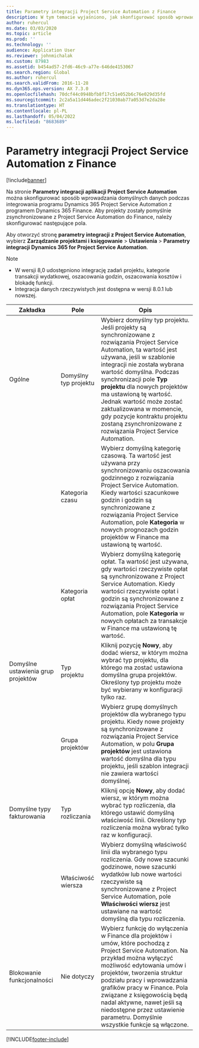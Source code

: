 ```yaml
---
title: Parametry integracji Project Service Automation z Finance
description: W tym temacie wyjaśniono, jak skonfigurować sposób wprowadzania domyślnych danych podczas integrowania Microsoft Dynamics 365 for Project Service Automation z Microsoft Dynamics 365 Finance.
author: ruhercul
ms.date: 03/03/2020
ms.topic: article
ms.prod: ''
ms.technology: ''
audience: Application User
ms.reviewer: johnmichalak
ms.custom: 87983
ms.assetid: b454ad57-2fd6-46c9-a77e-646de4153067
ms.search.region: Global
ms.author: ruhercul
ms.search.validFrom: 2016-11-28
ms.dyn365.ops.version: AX 7.3.0
ms.openlocfilehash: 70dcf44c0948bfb8f17c51e052b6c76e029d35fd
ms.sourcegitcommit: 2c2a5a11d446adec2f21030ab77a053d7e2da28e
ms.translationtype: HT
ms.contentlocale: pl-PL
ms.lasthandoff: 05/04/2022
ms.locfileid: "8683689"
---
```

# <a name="project-service-automation-integration-parameters"></a>Parametry integracji Project Service Automation z Finance

[!include[banner](../includes/banner.md)]

Na stronie **Parametry integracji aplikacji Project Service Automation** można skonfigurować sposób wprowadzania domyślnych danych podczas integrowania programu Dynamics 365 Project Service Automation z programem Dynamics 365 Finance. Aby projekty zostały pomyślnie zsynchronizowane z Project Service Automation do Finance, należy skonfigurować następujące pola.

Aby otworzyć stronę **parametry integracji z Project Service Automation**, wybierz **Zarządzanie projektami i księgowanie** \> **Ustawienia** \> **Parametry integracji Dynamics 365 for Project Service Automation**. 

> [!NOTE]
> - W wersji 8,0 udostępniono integrację zadań projektu, kategorie transakcji wydatkowej, oszacowania godzin, oszacowania kosztów i blokadę funkcji.
> - Integracja danych rzeczywistych jest dostępna w wersji 8.0.1 lub nowszej.


| Zakładka                    | Pole                | Opis |
|------------------------|----------------------|-------------|
| Ogólne                | Domyślny typ projektu | Wybierz domyślny typ projektu. Jeśli projekty są synchronizowane z rozwiązania Project Service Automation, ta wartość jest używana, jeśli w szablonie integracji nie została wybrana wartość domyślna. Podczas synchronizacji pole **Typ projektu** dla nowych projektów ma ustawioną tę wartość. Jednak wartość może zostać zaktualizowana w momencie, gdy pozycje kontraktu projektu zostaną zsynchronizowane z rozwiązania Project Service Automation. |
|                        | Kategoria czasu        | Wybierz domyślną kategorię czasową. Ta wartość jest używana przy synchronizowaniu oszacowania godzinnego z rozwiązania Project Service Automation. Kiedy wartości szacunkowe godzin i godzin są synchronizowane z rozwiązania Project Service Automation, pole **Kategoria** w nowych prognozach godzin projektów w Finance ma ustawioną tę wartość. |
|                        | Kategoria opłat         | Wybierz domyślną kategorię opłat. Ta wartość jest używana, gdy wartości rzeczywiste opłat są synchronizowane z Project Service Automation. Kiedy wartości rzeczywiste opłat i godzin są synchronizowane z rozwiązania Project Service Automation, pole **Kategoria** w nowych opłatach za transakcje w Finance ma ustawioną tę wartość. |
| Domyślne ustawienia grup projektów | Typ projektu         | Kliknij pozycję **Nowy**, aby dodać wiersz, w którym można wybrać typ projektu, dla którego ma zostać ustawiona domyślna grupa projektów. Określony typ projektu może być wybierany w konfiguracji tylko raz. |
|                        | Grupa projektów        | Wybierz grupę domyślnych projektów dla wybranego typu projektu. Kiedy nowe projekty są synchronizowane z rozwiązania Project Service Automation, w polu **Grupa projektów** jest ustawiona wartość domyślna dla typu projektu, jeśli szablon integracji nie zawiera wartości domyślnej. |
| Domyślne typy fakturowania  | Typ rozliczania         | Kliknij opcję **Nowy**, aby dodać wiersz, w którym można wybrać typ rozliczenia, dla którego ustawić domyślną właściwość linii. Określony typ rozliczenia można wybrać tylko raz w konfiguracji. |
|                        | Właściwość wiersza        | Wybierz domyślną właściwość linii dla wybranego typu rozliczenia. Gdy nowe szacunki godzinowe, nowe szacunki wydatków lub nowe wartości rzeczywiste są synchronizowane z Project Service Automation, pole **Właściwości wiersz** jest ustawiane na wartość domyślną dla typu rozliczenia. |
| Blokowanie funkcjonalności  | Nie dotyczy       | Wybierz funkcję do wyłączenia w Finance dla projektów i umów, które pochodzą z Project Service Automation. Na przykład można wyłączyć możliwość edytowania umów i projektów, tworzenia struktur podziału pracy i wprowadzania grafików pracy w Finance. Pola związane z księgowością będą nadal aktywne, nawet jeśli są niedostępne przez ustawienie parametru. Domyślnie wszystkie funkcje są włączone. |


[!INCLUDE[footer-include](../includes/footer-banner.md)]